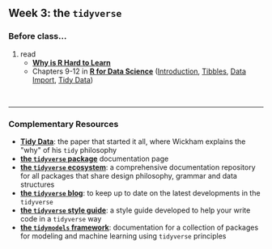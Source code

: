 ## Week 3: the `tidyverse`

### Before class...

1. read
	* [__Why is R Hard to Learn__](http://r4stats.com/articles/why-r-is-hard-to-learn/)
	* Chapters 9-12 in [__R for Data Science__](https://r4ds.had.co.nz) ([Introduction](https://r4ds.had.co.nz/wrangle-intro.html), [Tibbles](https://r4ds.had.co.nz/tibbles.html), [Data Import](https://r4ds.had.co.nz/data-import.html),  [Tidy Data](https://r4ds.had.co.nz/tidy-data.html))

<!--
#### Advanced topics (to explore on your own)

* [__Text Mining with R: a Tidy Approach__](https://www.tidytextmining.com) text as data, the `tidyverse` way
-->

<br>

---

### Complementary Resources

* [__Tidy Data__](https://doi.org/10.18637/jss.v059.i10): the paper that started it all, where Wickham explains the "why" of his `tidy` philosophy
* [__the `tidyverse` package__](https://tidyverse.tidyverse.org) documentation page
* [__the `tidyverse` ecosystem__](https://www.tidyverse.org): a comprehensive documentation  repository for all packages that share design philosophy, grammar and data structures
* [__the `tidyverse` blog__](https://www.tidyverse.org/blog/): to keep up to date on the latest developments in the `tidyverse`
* [__the `tidyverse` style guide__](https://style.tidyverse.org): a style guide developed to help your write code in a `tidyverse` way
* [__the `tidymodels` framework__](https://www.tidymodels.org): documentation for a collection of packages for modeling and machine learning using `tidyverse` principles
